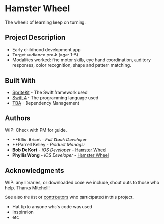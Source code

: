# Hamster Wheel

The wheels of learning keep on turning.

## Project Description

* Early childhood development app
* Target audience pre-k (age: 1-5)
* Modalities worked: fine motor skills, eye hand coordination, auditory responses, color recognition, shape and pattern matching.


## Built With

* [SpriteKit](http://developer.apple.com/documentation/spritekit) - The Swift framework used
* [Swift 4](http://swift.org) - The programming language used
* [TBA]() - Dependency Management


## Authors

WIP: Check with PM for guide.
* **Elliot Briant - *Full Stack Developer* 
* **Parnell Kelley - *Product Manager* 
* **Bob De Kort** - *iOS Developer* - [Hamster Wheel](https://github.com/BobDeKort/HamsterWheel)
* **Phyllis Wong** - *iOS Developer* - [Hamster Wheel](https://github.com/BobDeKort/HamsterWheel)




## Acknowledgments

WIP: any libraries, or downloaded code we include, shout outs to those who help. Thanks Mitchell!

See also the list of [contributors](https://github.com/your/project/contributors) who participated in this project.

* Hat tip to anyone who's code was used
* Inspiration
* etc
